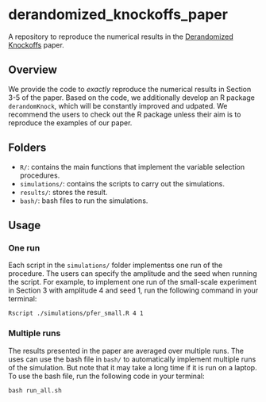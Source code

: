 # derandomized_knockoffs_paper
A repository to reproduce the numerical results in the [Derandomized Knockoffs]() paper. 

## Overview
We provide the code to <em>exactly</em> reproduce the numerical results in Section 3-5 of the paper. Based on the  code,
we additionally develop an R package `derandomKnock`, which will be constantly improved and udpated. We recommend the users to check
out the R package unless their aim is to reproduce the examples of our paper.

## Folders
- `R/`: contains the main functions that implement the variable selection procedures.
- `simulations/`: contains the scripts to carry out the simulations.
- `results/`: stores the result.
- `bash/`: bash files to run the simulations.

## Usage
### One run
Each script in the `simulations/` folder implementss one run of the procedure. The users can specify the amplitude and the seed when running the script. 
For example, to implement one run of the small-scale experiment in Section 3 with amplitude 4 and seed 1, run the following command in your terminal:
```{r}
Rscript ./simulations/pfer_small.R 4 1
```

### Multiple runs
The results presented in the paper are averaged over multiple runs. The uses can use the bash file in `bash/` to automatically
implement multiple runs of the simulation. But note that it may take a long time if it is run on a laptop. To use the bash file,
run the following code in  your terminal:
```{r}
bash run_all.sh
```
